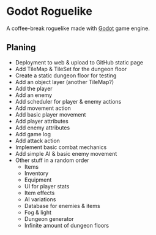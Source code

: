 # Godot Roguelike

A coffee-break roguelike made with [Godot](https://godotengine.org/) game engine.

## Planing

- Deployment to web & upload to GitHub static page
- Add TileMap & TileSet for the dungeon floor
- Create a static dungeon floor for testing
- Add an object layer (another TileMap?)
- Add the player
- Add an enemy
- Add scheduler for player & enemy actions
- Add movement action
- Add basic player movement
- Add player attributes
- Add enemy attributes
- Add game log
- Add attack action
- Implement basic combat mechanics
- Add simple AI & basic enemy movement
- Other stuff in a random order
    - Items
    - Inventory
    - Equipment
    - UI for player stats
    - Item effects
    - AI variations
    - Database for enemies & items
    - Fog & light
    - Dungeon generator
    - Infinite amount of dungeon floors
